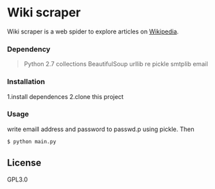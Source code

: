 # Wiki scraper

Wiki scraper is a web spider to explore articles on [Wikipedia](https://www.wikipedia.org/).

### Dependency
> Python 2.7
> collections
> BeautifulSoup
> urllib
> re
> pickle
> smtplib
> email

### Installation
1.install dependences
2.clone this project
### Usage
write emaill address and password to passwd.p using pickle.
Then
```sh
$ python main.py
```

License
----

GPL3.0
